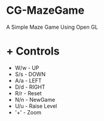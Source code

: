 # CG-MazeGame
A Simple Maze Game Using Open GL

# + **Controls** 
- W/w - UP 
- S/s - DOWN 
- A/a - LEFT 
- D/d - RIGHT 
- R/r - Reset 
- N/n - NewGame
- U/u - Raise Level 
- '+' - Zoom
